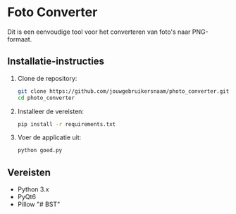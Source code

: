   # Foto Converter

   Dit is een eenvoudige tool voor het converteren van foto's naar PNG-formaat.

   ## Installatie-instructies

   1. Clone de repository:
      ```bash
      git clone https://github.com/jouwgebruikersnaam/photo_converter.git
      cd photo_converter
      ```

   2. Installeer de vereisten:
      ```bash
      pip install -r requirements.txt
      ```

   3. Voer de applicatie uit:
      ```bash
      python goed.py
      ```

   ## Vereisten
   - Python 3.x
   - PyQt6
   - Pillow
"# BST" 
